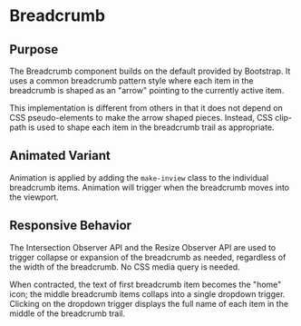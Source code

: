 # Breadcrumb

## Purpose

The Breadcrumb component builds on the default provided by Bootstrap. It uses a common breadcrumb pattern style where each item in the breadcrumb is shaped as an "arrow" pointing to the currently active item.

This implementation is different from others in that it does not depend on CSS pseudo-elements to make the arrow shaped pieces. Instead, CSS clip-path is used to shape each item in the breadcrumb trail as appropriate. 

## Animated Variant

Animation is applied by adding the ```make-inview``` class to the individual breadcrumb items. Animation will trigger when the breadcrumb moves into the viewport.

## Responsive Behavior

The Intersection Observer API and the Resize Observer API are used to trigger collapse or expansion of the breadcrumb as needed, regardless of the width of the breadcrumb. No CSS media query is needed.

When contracted, the text of first breadcrumb item becomes the "home" icon; the middle breadcrumb items collaps into a single dropdown trigger. Clicking on the dropdown trigger displays the full name of each item in the middle of the breadcrumb trail.

